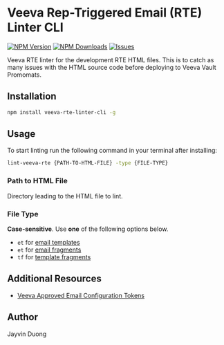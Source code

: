 # Veeva Rep-Triggered Email (RTE) Linter CLI

[![NPM Version](https://img.shields.io/npm/v/veeva-rte-linter-cli.svg?style=flat)](https://github.com/Pr0xicide/veeva-rte-linter-cli) [![NPM Downloads](https://img.shields.io/npm/dt/veeva-rte-linter-cli.svg?style=flat)](https://www.npmjs.com/package/veeva-rte-linter-cli) [![Issues](https://img.shields.io/github/issues-raw/Pr0xicide/veeva-rte-linter-cli.svg?maxAge=25000)](https://github.com/Pr0xicide/veeva-rte-linter-cli/issues)

Veeva RTE linter for the development RTE HTML files. This is to catch as many issues with the HTML source code before deploying to Veeva Vault Promomats.

## Installation

```bash
npm install veeva-rte-linter-cli -g
```

## Usage

To start linting run the following command in your terminal after installing:

```bash
lint-veeva-rte {PATH-TO-HTML-FILE} -type {FILE-TYPE}
```

### Path to HTML File

Directory leading to the HTML file to lint.

### File Type

**Case-sensitive**. Use **one** of the following options below.

- `et` for [email templates](https://crmhelp.veeva.com/doc/Content/CRM_topics/Multichannel/ApprovedEmail/InitialConfig/Components.htm#EmailTemplates)
- `et` for [email fragments](https://crmhelp.veeva.com/doc/Content/CRM_topics/Multichannel/ApprovedEmail/InitialConfig/Components.htm#EmailFragments)
- `tf` for [template fragments](https://crmhelp.veeva.com/doc/Content/CRM_topics/Multichannel/ApprovedEmail/InitialConfig/Components.htm#TemplateFragments)

## Additional Resources

- [Veeva Approved Email Configuration Tokens](https://crmhelp.veeva.com/doc/Content/CRM_topics/Multichannel/ApprovedEmail/ManageCreateContent/CreatingContent/ConfigTokens.htm)

## Author

Jayvin Duong
